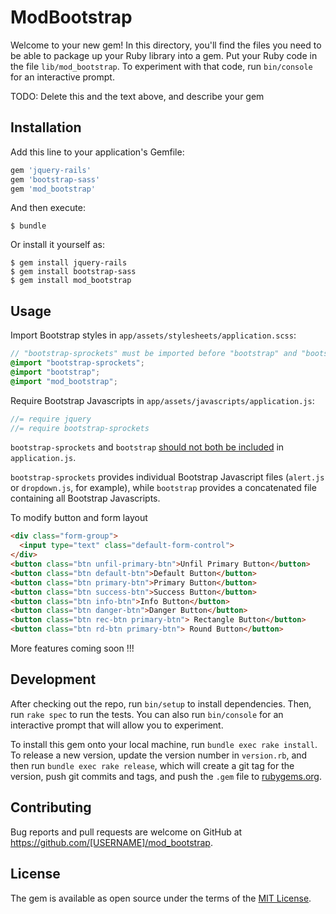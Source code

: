 # ModBootstrap

Welcome to your new gem! In this directory, you'll find the files you need to be able to package up your Ruby library into a gem. Put your Ruby code in the file `lib/mod_bootstrap`. To experiment with that code, run `bin/console` for an interactive prompt.

TODO: Delete this and the text above, and describe your gem

## Installation

Add this line to your application's Gemfile:

```ruby
gem 'jquery-rails'
gem 'bootstrap-sass'
gem 'mod_bootstrap'
```

And then execute:

    $ bundle

Or install it yourself as:

    $ gem install jquery-rails
    $ gem install bootstrap-sass
    $ gem install mod_bootstrap

## Usage

Import Bootstrap styles in `app/assets/stylesheets/application.scss`:

```scss
// "bootstrap-sprockets" must be imported before "bootstrap" and "bootstrap/variables"
@import "bootstrap-sprockets";
@import "bootstrap";
@import "mod_bootstrap";
```

Require Bootstrap Javascripts in `app/assets/javascripts/application.js`:

```js
//= require jquery
//= require bootstrap-sprockets
```

`bootstrap-sprockets` and `bootstrap` [should not both be included](https://github.com/twbs/bootstrap-sass/issues/829#issuecomment-75153827) in `application.js`.

`bootstrap-sprockets` provides individual Bootstrap Javascript files (`alert.js` or `dropdown.js`, for example), while
`bootstrap` provides a concatenated file containing all Bootstrap Javascripts.

To modify button and form layout 
```html
<div class="form-group">
  <input type="text" class="default-form-control">
</div>
<button class="btn unfil-primary-btn">Unfil Primary Button</button>
<button class="btn default-btn">Default Button</button>
<button class="btn primary-btn">Primary Button</button>
<button class="btn success-btn">Success Button</button>
<button class="btn info-btn">Info Button</button>
<button class="btn danger-btn">Danger Button</button>
<button class="btn rec-btn primary-btn"> Rectangle Button</button>
<button class="btn rd-btn primary-btn"> Round Button</button>

```
More features coming soon !!!

## Development

After checking out the repo, run `bin/setup` to install dependencies. Then, run `rake spec` to run the tests. You can also run `bin/console` for an interactive prompt that will allow you to experiment.

To install this gem onto your local machine, run `bundle exec rake install`. To release a new version, update the version number in `version.rb`, and then run `bundle exec rake release`, which will create a git tag for the version, push git commits and tags, and push the `.gem` file to [rubygems.org](https://rubygems.org).

## Contributing

Bug reports and pull requests are welcome on GitHub at https://github.com/[USERNAME]/mod_bootstrap.

## License

The gem is available as open source under the terms of the [MIT License](https://opensource.org/licenses/MIT).
